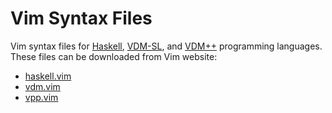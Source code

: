 # Vim Syntax Files

Vim syntax files for [Haskell](https://www.haskell.org), [VDM-SL](http://overturetool.org/languages/), and [VDM++](http://overturetool.org/languages/) programming languages.
These files can be downloaded from Vim website:
* [haskell.vim](http://www.vim.org/scripts/script.php?script_id=2062)
* [vdm.vim](http://www.vim.org/scripts/script.php?script_id=1916)
* [vpp.vim](http://www.vim.org/scripts/script.php?script_id=1923)
